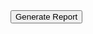 <html>
<meta charset="utf-8">
<meta http-equiv="X-UA-Compatible" content="IE=edge">
<meta name="viewport" content="width=device-width, initial-scale=1"><!-- Begin Jekyll SEO tag v2.8.0 -->

<head>
  <title>Make & HiChart Integration</title>
  <script src="https://code.jquery.com/jquery-1.12.4.js"></script>
  <script src="https://code.highcharts.com/highcharts.js"></script>
  <script src="https://code.highcharts.com/highcharts.js"></script>
  <script src="https://code.highcharts.com/modules/series-label.js"></script>
  <script src="https://code.highcharts.com/modules/exporting.js"></script>
  <script src="https://code.highcharts.com/modules/export-data.js"></script>
  <script src="https://code.highcharts.com/modules/accessibility.js"></script>

  <link href="https://cdn.jsdelivr.net/npm/bootstrap@5.2.0-beta1/dist/css/bootstrap.min.css" rel="stylesheet"
    integrity="sha384-0evHe/X+R7YkIZDRvuzKMRqM+OrBnVFBL6DOitfPri4tjfHxaWutUpFmBp4vmVor" crossorigin="anonymous">
</head>

<body>
  <div class="container-sm">
    <input id="btnSubmit" type="submit" class="button" value="Generate Report" />
  </div>

  <div id="container" style="height: 300px">
  </div>

  <script>
    function generator(data, categories) {
      console.log(data);
       console.log(categories);
      var title = {
        text: 'Make Usage Report'
      };
      var subtitle = {
        text: 'Source: make.com'
      };
      var xAxis = {
        categories: categories
      };
      var yAxis = {
        title: {
          text: 'Usage'
        }
      };


      var legend = {
        layout: 'vertical',
        align: 'right',
        verticalAlign: 'middle',
        borderWidth: 0
      };

      var series = [];


      for (let i = 0; i < data.length; i++) {
        series.push(data[i]);
        console.log(data[i]);
      }

      var json = {};
      json.title = title;
      json.subtitle = subtitle;
      json.xAxis = xAxis;
      json.yAxis = yAxis;
      json.legend = legend;
      json.series = series;

      $('#container').highcharts(json);
    }

    $().ready(function () {
      $("#btnSubmit").click(function () {

        var endpoint = "https://hook.eu1.make.com/kfp0iavlt2egm1xkr54bftgyk3v9gpbh";
        endpoint += '?' + $.param({
              'action' : 'create_report',
              'security'  : '7846161',
              'format' : 'json'
          });

          $.ajax({
            url: endpoint,
            success: function(data) {
            
              categories = [];
              holder = [];

              operations_data = [];
              duration_data = [];
              transfer_data = [];

              console.log(data.length)

              
              for (let i = 0; i < data.length; i++) {
                var type = data[i]['f'];
                categories.push(type[3]['v'])
              }

              for (let i = 0; i < data.length; i++) {
                var type = data[i]['f'];
                operations_data.push(Number(type[1]['v']))
              }

              for (let i = 0; i < data.length; i++) {
                var type = data[i]['f'];
                duration_data.push(Number(type[2]['v']))
              }


              for (let i = 0; i < data.length; i++) {
                var type = data[i]['f'];
                transfer_data.push(Number(type[3]['v']))
              }

              for (let i = 0; i < 3; i++) {
               prepare = {
                name: "",
                data: []
              };

                switch(i) {
                  case 0:
                    prepare['name'] = "operations";
                    prepare['data'] = operations_data
                    break;
                  case 1:
                    prepare['name'] = "duration";
                    prepare['data'] = duration_data
                    break;
                  case 2:
                    prepare['name'] = "transfer";
                    prepare['data'] = transfer_data
                    break;
                  default:
                    // code block
                }

                holder.push(prepare)


              }

              generator(holder, categories);
            },
            error: function(data) {
              console.log("error");
            }
        });
      });
    });
  </script>


  <script src="https://cdn.jsdelivr.net/npm/bootstrap@5.2.0-beta1/dist/js/bootstrap.bundle.min.js"
    integrity="sha384-pprn3073KE6tl6bjs2QrFaJGz5/SUsLqktiwsUTF55Jfv3qYSDhgCecCxMW52nD2"
    crossorigin="anonymous"></script>
</body>

</html>